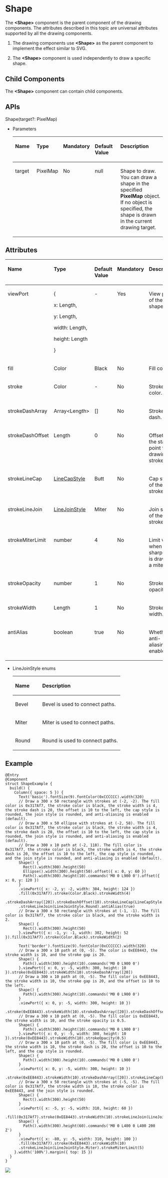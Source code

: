 # Shape<a name="EN-US_TOPIC_0000001119927704"></a>

The  **<Shape\>**  component is the parent component of the drawing components. The attributes described in this topic are universal attributes supported by all the drawing components.

1. The drawing components use  **<Shape\>**  as the parent component to implement the effect similar to SVG.

2. The  **<Shape\>**  component is used independently to draw a specific shape.

## Child Components<a name="section5989144051714"></a>

The  **<Shape\>**  component can contain child components.

## APIs<a name="section5143192918416"></a>

Shape\(target?: PixelMap\)

-   Parameters

    <a name="table193606194544"></a>
    <table><thead align="left"><tr id="row536071910541"><th class="cellrowborder" valign="top" width="15.47%" id="mcps1.1.6.1.1"><p id="p436112199544"><a name="p436112199544"></a><a name="p436112199544"></a>Name</p>
    </th>
    <th class="cellrowborder" valign="top" width="17.22%" id="mcps1.1.6.1.2"><p id="p19361319115410"><a name="p19361319115410"></a><a name="p19361319115410"></a>Type</p>
    </th>
    <th class="cellrowborder" valign="top" width="12.49%" id="mcps1.1.6.1.3"><p id="p9361201975417"><a name="p9361201975417"></a><a name="p9361201975417"></a>Mandatory</p>
    </th>
    <th class="cellrowborder" valign="top" width="18.6%" id="mcps1.1.6.1.4"><p id="p43611199542"><a name="p43611199542"></a><a name="p43611199542"></a>Default Value</p>
    </th>
    <th class="cellrowborder" valign="top" width="36.22%" id="mcps1.1.6.1.5"><p id="p1136141975419"><a name="p1136141975419"></a><a name="p1136141975419"></a>Description</p>
    </th>
    </tr>
    </thead>
    <tbody><tr id="row10361101915545"><td class="cellrowborder" valign="top" width="15.47%" headers="mcps1.1.6.1.1 "><p id="p1361119155417"><a name="p1361119155417"></a><a name="p1361119155417"></a>target</p>
    </td>
    <td class="cellrowborder" valign="top" width="17.22%" headers="mcps1.1.6.1.2 "><p id="p8361181913548"><a name="p8361181913548"></a><a name="p8361181913548"></a>PixelMap</p>
    </td>
    <td class="cellrowborder" valign="top" width="12.49%" headers="mcps1.1.6.1.3 "><p id="p153611119195411"><a name="p153611119195411"></a><a name="p153611119195411"></a>No</p>
    </td>
    <td class="cellrowborder" valign="top" width="18.6%" headers="mcps1.1.6.1.4 "><p id="p1436114193546"><a name="p1436114193546"></a><a name="p1436114193546"></a>null</p>
    </td>
    <td class="cellrowborder" valign="top" width="36.22%" headers="mcps1.1.6.1.5 "><p id="p328155017218"><a name="p328155017218"></a><a name="p328155017218"></a>Shape to draw. You can draw a shape in the specified <strong id="b6851058183320"><a name="b6851058183320"></a><a name="b6851058183320"></a>PixelMap</strong> object. If no object is specified, the shape is drawn in the current drawing target.</p>
    </td>
    </tr>
    </tbody>
    </table>


## Attributes<a name="section922483920810"></a>

<a name="table63801556917"></a>
<table><thead align="left"><tr id="row123801259914"><th class="cellrowborder" valign="top" width="20%" id="mcps1.1.6.1.1"><p id="p143801852920"><a name="p143801852920"></a><a name="p143801852920"></a>Name</p>
</th>
<th class="cellrowborder" valign="top" width="20%" id="mcps1.1.6.1.2"><p id="p538011511920"><a name="p538011511920"></a><a name="p538011511920"></a>Type</p>
</th>
<th class="cellrowborder" valign="top" width="20%" id="mcps1.1.6.1.3"><p id="p138015518918"><a name="p138015518918"></a><a name="p138015518918"></a>Default Value</p>
</th>
<th class="cellrowborder" valign="top" width="20%" id="mcps1.1.6.1.4"><p id="p1138018518911"><a name="p1138018518911"></a><a name="p1138018518911"></a>Mandatory</p>
</th>
<th class="cellrowborder" valign="top" width="20%" id="mcps1.1.6.1.5"><p id="p10380751296"><a name="p10380751296"></a><a name="p10380751296"></a>Description</p>
</th>
</tr>
</thead>
<tbody><tr id="row1638018512912"><td class="cellrowborder" valign="top" width="20%" headers="mcps1.1.6.1.1 "><p id="p4380255916"><a name="p4380255916"></a><a name="p4380255916"></a>viewPort</p>
</td>
<td class="cellrowborder" valign="top" width="20%" headers="mcps1.1.6.1.2 "><p id="p111521037174418"><a name="p111521037174418"></a><a name="p111521037174418"></a>{</p>
<p id="p896417384445"><a name="p896417384445"></a><a name="p896417384445"></a>x: Length,</p>
<p id="p473118409447"><a name="p473118409447"></a><a name="p473118409447"></a>y: Length,</p>
<p id="p105591743144417"><a name="p105591743144417"></a><a name="p105591743144417"></a>width: Length,</p>
<p id="p5565104619447"><a name="p5565104619447"></a><a name="p5565104619447"></a>height: Length</p>
<p id="p63801850913"><a name="p63801850913"></a><a name="p63801850913"></a>}</p>
</td>
<td class="cellrowborder" valign="top" width="20%" headers="mcps1.1.6.1.3 "><p id="p238011519919"><a name="p238011519919"></a><a name="p238011519919"></a>-</p>
</td>
<td class="cellrowborder" valign="top" width="20%" headers="mcps1.1.6.1.4 "><p id="p143801051392"><a name="p143801051392"></a><a name="p143801051392"></a>Yes</p>
</td>
<td class="cellrowborder" valign="top" width="20%" headers="mcps1.1.6.1.5 "><p id="p73801159911"><a name="p73801159911"></a><a name="p73801159911"></a>View port of the shape.</p>
</td>
</tr>
<tr id="row93801051192"><td class="cellrowborder" valign="top" width="20%" headers="mcps1.1.6.1.1 "><p id="p11380258918"><a name="p11380258918"></a><a name="p11380258918"></a>fill</p>
</td>
<td class="cellrowborder" valign="top" width="20%" headers="mcps1.1.6.1.2 "><p id="p638019510914"><a name="p638019510914"></a><a name="p638019510914"></a>Color</p>
</td>
<td class="cellrowborder" valign="top" width="20%" headers="mcps1.1.6.1.3 "><p id="p238015517910"><a name="p238015517910"></a><a name="p238015517910"></a>Black</p>
</td>
<td class="cellrowborder" valign="top" width="20%" headers="mcps1.1.6.1.4 "><p id="p1380758914"><a name="p1380758914"></a><a name="p1380758914"></a>No</p>
</td>
<td class="cellrowborder" valign="top" width="20%" headers="mcps1.1.6.1.5 "><p id="p1638014517919"><a name="p1638014517919"></a><a name="p1638014517919"></a>Fill color.</p>
</td>
</tr>
<tr id="row838085692"><td class="cellrowborder" valign="top" width="20%" headers="mcps1.1.6.1.1 "><p id="p53802051393"><a name="p53802051393"></a><a name="p53802051393"></a>stroke</p>
</td>
<td class="cellrowborder" valign="top" width="20%" headers="mcps1.1.6.1.2 "><p id="p2380351918"><a name="p2380351918"></a><a name="p2380351918"></a>Color</p>
</td>
<td class="cellrowborder" valign="top" width="20%" headers="mcps1.1.6.1.3 "><p id="p938114512919"><a name="p938114512919"></a><a name="p938114512919"></a>-</p>
</td>
<td class="cellrowborder" valign="top" width="20%" headers="mcps1.1.6.1.4 "><p id="p13816516916"><a name="p13816516916"></a><a name="p13816516916"></a>No</p>
</td>
<td class="cellrowborder" valign="top" width="20%" headers="mcps1.1.6.1.5 "><p id="p8381115194"><a name="p8381115194"></a><a name="p8381115194"></a>Stroke color.</p>
</td>
</tr>
<tr id="row17381158910"><td class="cellrowborder" valign="top" width="20%" headers="mcps1.1.6.1.1 "><p id="p538125294"><a name="p538125294"></a><a name="p538125294"></a>strokeDashArray</p>
</td>
<td class="cellrowborder" valign="top" width="20%" headers="mcps1.1.6.1.2 "><p id="p7381195594"><a name="p7381195594"></a><a name="p7381195594"></a>Array&lt;Length&gt;</p>
</td>
<td class="cellrowborder" valign="top" width="20%" headers="mcps1.1.6.1.3 "><p id="p19381125790"><a name="p19381125790"></a><a name="p19381125790"></a>[]</p>
</td>
<td class="cellrowborder" valign="top" width="20%" headers="mcps1.1.6.1.4 "><p id="p2381115892"><a name="p2381115892"></a><a name="p2381115892"></a>No</p>
</td>
<td class="cellrowborder" valign="top" width="20%" headers="mcps1.1.6.1.5 "><p id="p83811851592"><a name="p83811851592"></a><a name="p83811851592"></a>Stroke dash.</p>
</td>
</tr>
<tr id="row12381851197"><td class="cellrowborder" valign="top" width="20%" headers="mcps1.1.6.1.1 "><p id="p1938114510911"><a name="p1938114510911"></a><a name="p1938114510911"></a>strokeDashOffset</p>
</td>
<td class="cellrowborder" valign="top" width="20%" headers="mcps1.1.6.1.2 "><p id="p6381653920"><a name="p6381653920"></a><a name="p6381653920"></a>Length</p>
</td>
<td class="cellrowborder" valign="top" width="20%" headers="mcps1.1.6.1.3 "><p id="p2381151893"><a name="p2381151893"></a><a name="p2381151893"></a>0</p>
</td>
<td class="cellrowborder" valign="top" width="20%" headers="mcps1.1.6.1.4 "><p id="p93819515912"><a name="p93819515912"></a><a name="p93819515912"></a>No</p>
</td>
<td class="cellrowborder" valign="top" width="20%" headers="mcps1.1.6.1.5 "><p id="p5381651191"><a name="p5381651191"></a><a name="p5381651191"></a>Offset of the start point for drawing the stroke.</p>
</td>
</tr>
<tr id="row1338105290"><td class="cellrowborder" valign="top" width="20%" headers="mcps1.1.6.1.1 "><p id="p13381251295"><a name="p13381251295"></a><a name="p13381251295"></a>strokeLineCap</p>
</td>
<td class="cellrowborder" valign="top" width="20%" headers="mcps1.1.6.1.2 "><p id="p19381851495"><a name="p19381851495"></a><a name="p19381851495"></a><a href="ts-appendix-enums.md#section549694781614">LineCapStyle</a></p>
</td>
<td class="cellrowborder" valign="top" width="20%" headers="mcps1.1.6.1.3 "><p id="p103811855916"><a name="p103811855916"></a><a name="p103811855916"></a>Butt</p>
</td>
<td class="cellrowborder" valign="top" width="20%" headers="mcps1.1.6.1.4 "><p id="p33811151597"><a name="p33811151597"></a><a name="p33811151597"></a>No</p>
</td>
<td class="cellrowborder" valign="top" width="20%" headers="mcps1.1.6.1.5 "><p id="p538112518918"><a name="p538112518918"></a><a name="p538112518918"></a>Cap style of the stroke.</p>
</td>
</tr>
<tr id="row173811751092"><td class="cellrowborder" valign="top" width="20%" headers="mcps1.1.6.1.1 "><p id="p138175791"><a name="p138175791"></a><a name="p138175791"></a>strokeLineJoin</p>
</td>
<td class="cellrowborder" valign="top" width="20%" headers="mcps1.1.6.1.2 "><p id="p19381105390"><a name="p19381105390"></a><a name="p19381105390"></a><a href="#li0434521283">LineJoinStyle</a></p>
</td>
<td class="cellrowborder" valign="top" width="20%" headers="mcps1.1.6.1.3 "><p id="p153811351792"><a name="p153811351792"></a><a name="p153811351792"></a>Miter</p>
</td>
<td class="cellrowborder" valign="top" width="20%" headers="mcps1.1.6.1.4 "><p id="p9381150915"><a name="p9381150915"></a><a name="p9381150915"></a>No</p>
</td>
<td class="cellrowborder" valign="top" width="20%" headers="mcps1.1.6.1.5 "><p id="p143811755916"><a name="p143811755916"></a><a name="p143811755916"></a>Join style of the stroke.</p>
</td>
</tr>
<tr id="row14381125798"><td class="cellrowborder" valign="top" width="20%" headers="mcps1.1.6.1.1 "><p id="p838112515920"><a name="p838112515920"></a><a name="p838112515920"></a>strokeMiterLimit</p>
</td>
<td class="cellrowborder" valign="top" width="20%" headers="mcps1.1.6.1.2 "><p id="p03816516912"><a name="p03816516912"></a><a name="p03816516912"></a>number</p>
</td>
<td class="cellrowborder" valign="top" width="20%" headers="mcps1.1.6.1.3 "><p id="p33811451898"><a name="p33811451898"></a><a name="p33811451898"></a>4</p>
</td>
<td class="cellrowborder" valign="top" width="20%" headers="mcps1.1.6.1.4 "><p id="p138275092"><a name="p138275092"></a><a name="p138275092"></a>No</p>
</td>
<td class="cellrowborder" valign="top" width="20%" headers="mcps1.1.6.1.5 "><p id="p93821959918"><a name="p93821959918"></a><a name="p93821959918"></a>Limit value when the sharp angle is drawn as a miter.</p>
</td>
</tr>
<tr id="row33821156911"><td class="cellrowborder" valign="top" width="20%" headers="mcps1.1.6.1.1 "><p id="p11382151194"><a name="p11382151194"></a><a name="p11382151194"></a>strokeOpacity</p>
</td>
<td class="cellrowborder" valign="top" width="20%" headers="mcps1.1.6.1.2 "><p id="p4382951910"><a name="p4382951910"></a><a name="p4382951910"></a>number</p>
</td>
<td class="cellrowborder" valign="top" width="20%" headers="mcps1.1.6.1.3 "><p id="p14382051919"><a name="p14382051919"></a><a name="p14382051919"></a>1</p>
</td>
<td class="cellrowborder" valign="top" width="20%" headers="mcps1.1.6.1.4 "><p id="p15382105196"><a name="p15382105196"></a><a name="p15382105196"></a>No</p>
</td>
<td class="cellrowborder" valign="top" width="20%" headers="mcps1.1.6.1.5 "><p id="p538214519913"><a name="p538214519913"></a><a name="p538214519913"></a>Stroke opacity.</p>
</td>
</tr>
<tr id="row103821651294"><td class="cellrowborder" valign="top" width="20%" headers="mcps1.1.6.1.1 "><p id="p63821151916"><a name="p63821151916"></a><a name="p63821151916"></a>strokeWidth</p>
</td>
<td class="cellrowborder" valign="top" width="20%" headers="mcps1.1.6.1.2 "><p id="p5382851599"><a name="p5382851599"></a><a name="p5382851599"></a>Length</p>
</td>
<td class="cellrowborder" valign="top" width="20%" headers="mcps1.1.6.1.3 "><p id="p138225393"><a name="p138225393"></a><a name="p138225393"></a>1</p>
</td>
<td class="cellrowborder" valign="top" width="20%" headers="mcps1.1.6.1.4 "><p id="p93821451199"><a name="p93821451199"></a><a name="p93821451199"></a>No</p>
</td>
<td class="cellrowborder" valign="top" width="20%" headers="mcps1.1.6.1.5 "><p id="p1738215510917"><a name="p1738215510917"></a><a name="p1738215510917"></a>Stroke width.</p>
</td>
</tr>
<tr id="row0382105693"><td class="cellrowborder" valign="top" width="20%" headers="mcps1.1.6.1.1 "><p id="p11382854912"><a name="p11382854912"></a><a name="p11382854912"></a>antiAlias</p>
</td>
<td class="cellrowborder" valign="top" width="20%" headers="mcps1.1.6.1.2 "><p id="p1538225494"><a name="p1538225494"></a><a name="p1538225494"></a>boolean</p>
</td>
<td class="cellrowborder" valign="top" width="20%" headers="mcps1.1.6.1.3 "><p id="p193825513911"><a name="p193825513911"></a><a name="p193825513911"></a>true</p>
</td>
<td class="cellrowborder" valign="top" width="20%" headers="mcps1.1.6.1.4 "><p id="p9382757911"><a name="p9382757911"></a><a name="p9382757911"></a>No</p>
</td>
<td class="cellrowborder" valign="top" width="20%" headers="mcps1.1.6.1.5 "><p id="p638215590"><a name="p638215590"></a><a name="p638215590"></a>Whether anti-aliasing is enabled.</p>
</td>
</tr>
</tbody>
</table>

-   <a name="li0434521283"></a>LineJoinStyle enums

    <a name="table12144170154116"></a>
    <table><thead align="left"><tr id="row1314430184118"><th class="cellrowborder" valign="top" width="25.2%" id="mcps1.1.3.1.1"><p id="p1614414014416"><a name="p1614414014416"></a><a name="p1614414014416"></a>Name</p>
    </th>
    <th class="cellrowborder" valign="top" width="74.8%" id="mcps1.1.3.1.2"><p id="p1314415074113"><a name="p1314415074113"></a><a name="p1314415074113"></a>Description</p>
    </th>
    </tr>
    </thead>
    <tbody><tr id="row61441505417"><td class="cellrowborder" valign="top" width="25.2%" headers="mcps1.1.3.1.1 "><p id="p191443034117"><a name="p191443034117"></a><a name="p191443034117"></a>Bevel</p>
    </td>
    <td class="cellrowborder" valign="top" width="74.8%" headers="mcps1.1.3.1.2 "><p id="p1173613315118"><a name="p1173613315118"></a><a name="p1173613315118"></a>Bevel is used to connect paths.</p>
    </td>
    </tr>
    <tr id="row20144801418"><td class="cellrowborder" valign="top" width="25.2%" headers="mcps1.1.3.1.1 "><p id="p17145110194110"><a name="p17145110194110"></a><a name="p17145110194110"></a>Miter</p>
    </td>
    <td class="cellrowborder" valign="top" width="74.8%" headers="mcps1.1.3.1.2 "><p id="p171454015415"><a name="p171454015415"></a><a name="p171454015415"></a>Miter is used to connect paths.</p>
    </td>
    </tr>
    <tr id="row914570194112"><td class="cellrowborder" valign="top" width="25.2%" headers="mcps1.1.3.1.1 "><p id="p714511012418"><a name="p714511012418"></a><a name="p714511012418"></a>Round</p>
    </td>
    <td class="cellrowborder" valign="top" width="74.8%" headers="mcps1.1.3.1.2 "><p id="p101451704415"><a name="p101451704415"></a><a name="p101451704415"></a>Round is used to connect paths.</p>
    </td>
    </tr>
    </tbody>
    </table>


## Example<a name="section4459736105512"></a>

```
@Entry
@Component
struct ShapeExample {
  build() {
    Column({ space: 5 }) {
      Text('basic').fontSize(9).fontColor(0xCCCCCC).width(320)
      // Draw a 300 x 50 rectangle with strokes at (-2, -2). The fill color is 0x317Af7, the stroke color is black, the stroke width is 4, the stroke dash is 20, the offset is 10 to the left, the cap style is rounded, the join style is rounded, and anti-aliasing is enabled (default).
      // Draw a 300 x 50 ellipse with strokes at (-2, 58). The fill color is 0x317Af7, the stroke color is black, the stroke width is 4, the stroke dash is 20, the offset is 10 to the left, the cap style is rounded, the join style is rounded, and anti-aliasing is enabled (default).
      // Draw a 300 x 10 path at (-2, 118). The fill color is 0x317Af7, the stroke color is black, the stroke width is 4, the stroke dash is 20, the offset is 10 to the left, the cap style is rounded, and the join style is rounded, and anti-aliasing is enabled (default).
      Shape() {
        Rect().width(300).height(50)
        Ellipse().width(300).height(50).offset({ x: 0, y: 60 })
        Path().width(300).height(10).commands('M0 0 L900 0').offset({ x: 0, y: 120 })
      }
      .viewPort({ x: -2, y: -2, width: 304, height: 124 })
      .fill(0x317Af7).stroke(Color.Black).strokeWidth(4)
      .strokeDashArray([20]).strokeDashOffset(10).strokeLineCap(LineCapStyle.Round)
      .strokeLineJoin(LineJoinStyle.Round).antiAlias(true)
      // Draw a 300 x 50 rectangle with strokes at (-1, -1). The fill color is 0x317Af7, the stroke color is black, and the stroke width is 2.
      Shape() {
        Rect().width(300).height(50)
      }.viewPort({ x: -1, y: -1, width: 302, height: 52 }).fill(0x317Af7).stroke(Color.Black).strokeWidth(2)

      Text('border').fontSize(9).fontColor(0xCCCCCC).width(320)
      // Draw a 300 x 10 path at (0, -5). The color is 0xEE8443, the stroke width is 10, and the stroke gap is 20.
      Shape() {
        Path().width(300).height(10).commands('M0 0 L900 0')
      }.viewPort({ x: 0, y: -5, width: 300, height: 10 }).stroke(0xEE8443).strokeWidth(10).strokeDashArray([20])
      // Draw a 300 x 10 path at (0, -5). The fill color is 0xEE8443, the stroke width is 10, the stroke gap is 20, and the offset is 10 to the left.
      Shape() {
        Path().width(300).height(10).commands('M0 0 L900 0')
      }
      .viewPort({ x: 0, y: -5, width: 300, height: 10 })
      .stroke(0xEE8443).strokeWidth(10).strokeDashArray([20]).strokeDashOffset(10)
      // Draw a 300 x 10 path at (0, -5). The fill color is 0xEE8443, the stroke width is 10, and the stroke opacity is 0.5.
      Shape() {
        Path().width(300).height(10).commands('M0 0 L900 0')
      }.viewPort({ x: 0, y: -5, width: 300, height: 10 }).stroke(0xEE8443).strokeWidth(10).strokeOpacity(0.5)
      // Draw a 300 x 10 path at (0, -5). The fill color is 0xEE8443, the stroke width is 10, the stroke dash is 20, the offset is 10 to the left, and the cap style is rounded.
      Shape() {
        Path().width(300).height(10).commands('M0 0 L900 0')
      }
      .viewPort({ x: 0, y: -5, width: 300, height: 10 })
      .stroke(0xEE8443).strokeWidth(10).strokeDashArray([20]).strokeLineCap(LineCapStyle.Round)
      // Draw a 300 x 50 rectangle with strokes at (-5, -5). The fill color is 0x317Af7, the stroke width is 10, the stroke color is 0xEE8443, and the join style is rounded.
      Shape() {
        Rect().width(300).height(50)
      }
      .viewPort({ x: -5, y: -5, width: 310, height: 60 })
      .fill(0x317Af7).stroke(0xEE8443).strokeWidth(10).strokeLineJoin(LineJoinStyle.Round)
      Shape() {
        Path().width(300).height(60).commands('M0 0 L400 0 L400 200 Z')
      }
      .viewPort({ x: -80, y: -5, width: 310, height: 100 })
      .fill(0x317Af7).stroke(0xEE8443).strokeWidth(10)
      .strokeLineJoin(LineJoinStyle.Miter).strokeMiterLimit(5)
    }.width('100%').margin({ top: 15 })
  }
}
```

![](figures/shape.gif)

